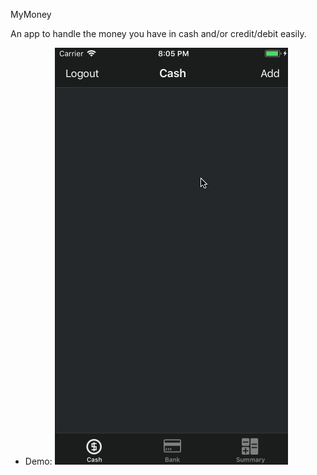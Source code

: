 MyMoney

An app to handle the money you have in cash and/or credit/debit easily.

- Demo:
![alt text](https://github.com/cbarrazaa1/MyMoney/blob/master/mymoney.gif "Logo Title Text 1")
